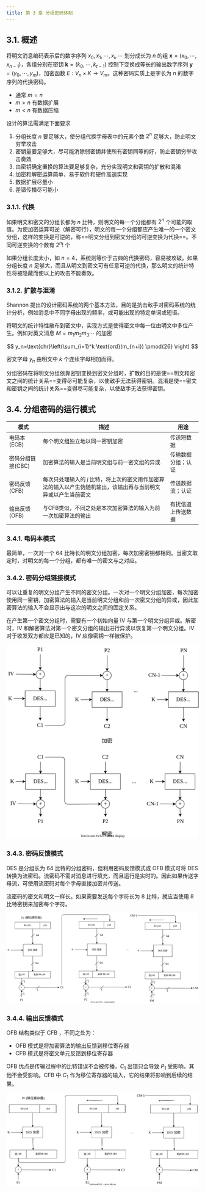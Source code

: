 ```yaml
---
title: 第 3 章 分组密码体制
---
```


## 3.1. 概述

将明文消息编码表示后的数字序列 $x_0,x_1,\cdots,x_i,\cdots$ 划分成长为 $n$ 的组 $\mathbf{x}=(x_0, \cdots, x_{n-1})$，各组分别在密钥 $\mathbf{k}=(k_0, \cdots, k_{t-1})$ 控制下变换成等长的输出数字序列 $\mathbf{y}=(y_0, \cdots, y_m)$，加密函数 $E: V_n \times K \to V_m$。这种密码实质上是字长为 $n$ 的数字序列的代换密码。

- 通常 $m=n$
- $m>n$ 有数据扩展
- $m<n$ 有数据压缩

设计的算法需满足下面要求

1. 分组长度 $n$ 要足够大，使分组代换字母表中的元素个数 $2^n$ 足够大，防止明文穷举攻击
2. 密钥量要足够大，尽可能消除弱密钥并使所有密钥同等的好，防止密钥穷举攻击奏效
3. 由密钥确定置换的算法要足够复杂，充分实现明文和密钥的扩散和混淆
4. 加密和解密运算简单，易于软件和硬件高速实现
5. 数据扩展尽量小
6. 差错传播尽可能小

### 3.1.1. 代换

如果明文和密文的分组长都为 $n$ 比特，则明文的每一个分组都有 $2^n$ 个可能的取值。为使加密运算可逆（解密可行），明文的每一个分组都应产生唯一的一个密文分组，这样的变换是可逆的，称==明文分组到密文分组的可逆变换为代换==。不同可逆变换的个数有 $2^n!$ 个

如果分组长度太小，如 $n=4$，系统则等价于古典的代换密码，容易被攻破。如果分组长度 $n$ 足够大，而且从明文到密文可有任意可逆的代换，那么明文的统计特性将被隐藏而使以上的攻击不能奏效。

### 3.1.2. 扩散与混淆

Shannon 提出的设计密码系统的两个基本方法，目的是抗击敌手对密码系统的统计分析，例如消息中不同字母出现的频率，或可能出现的特定单词或短语。

将明文的统计特性散布到密文中，实现方式是使得密文中每一位由明文中多位产生。例如对英文消息 $M=m_1m_2m_3\cdots$ 的加密

$$
y_n=\text{chr}\left(\sum_{i=1}^k \text{ord}(m_{n+i}) \pmod{26} \right)
$$

密文字母 $y_n$ 由明文中 $k$ 个连续字母相加而得。

分组密码在将明文分组依靠密钥变换到密文分组时，扩散的目的是使==明文和密文之间的统计关系==变得尽可能复杂，以使敌手无法获得密钥。混淆是使==密文和密钥之间的统计关系==变得尽可能复杂，以使敌手无法获得密钥。

## 3.4. 分组密码的运行模式

| 模式              | 描述                                                                                                            | 用途               |
| ----------------- | --------------------------------------------------------------------------------------------------------------- | ------------------ |
| 电码本(ECB)       | 每个明文组独立地以同一密钥加密                                                                                  | 传送短数据         |
| 密码分组链接(CBC) | 加密算法的输入是当前明文组与前一密文组的异或                                                                    | 传输数据分组；认证 |
| 密码反馈(CFB)     | 每次只处理输入的 $j$ 比特，将上次的密文用作加密算法的输入以产生伪随机输出，该输出再与当前明文异或以产生当前密文 | 传送数据流；认证   |
| 输出反馈(OFB)     | 与CFB类似，不同之处是本次加密算法的输入为前一次加密算法的输出                                                   | 有扰信道上传送数据                   |

### 3.4.1. 电码本模式

最简单，一次对一个 64 比特长的明文分组加密，每次加密密钥都相同。当密文取定时，对明文的每一个分组，都有唯一的密文与之对应。

### 3.4.2. 密码分组链接模式

可以让重复的明文分组产生不同的密文分组。一次对一个明文分组加密，每次加密使用同一密钥，加密算法的输入是当前明文分组和前一次密文分组的异或，因此加密算法的输入不会显示出与这次的明文之间的固定关系。

在产生第一个密文分组时，需要有一个初始向量 IV 与第一个明文分组异或。解密时，IV 和解密算法对第一个密文分组的输出进行异或以恢复第一个明文分组。IV 对于收发双方都应是已知的，IV 应像密钥一样被保护。

![](./assets/crypto03kloun.svg)

### 3.4.3. 密码反馈模式

DES 是分组长为 64 比特的分组密码，但利用密码反馈模式或 OFB 模式可将 DES 转换为流密码。流密码不需对消息进行填充，而且运行是实时的。因此如果传送字母流，可使用流密码对每个字母直接加密并传送。

流密码的密文和明文一样长。如果需要发送每个字符长为 8 比特，就应当使用 8 比特密钥来加密每个字符。


![](./assets/crypto03cfghfg.svg)

### 3.4.4. 输出反馈模式

OFB 结构类似于 CFB ，不同之处为：

- OFB 模式是将加密算法的输出反馈到移位寄存器
- CFB 模式是将密文单元反馈到移位寄存器

OFB 优点是传输过程中的比特错误不会被传播，$C_1$ 出错只会导致 $P_1$ 受影响，其他不会受影响。CFB 中 $C_1$ 作为移位寄存器的输入，它的结果将影响到后续的结果。

![](./assets/crypto03fdbsdg.svg)

